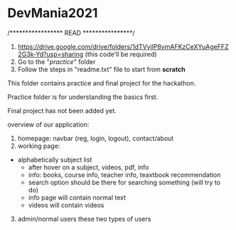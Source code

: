 # DevMania2021
/***************** READ ****************/
1. https://drive.google.com/drive/folders/1dTVyjlP8vmAFKzCeXYuAgeFFZ2G3k-Yd?usp=sharing (this code'll be required)
2. Go to the "_practice_" folder
3. Follow the steps in "readme.txt" file to start from **scratch** 



This folder contains practice and final project for the hackathon.

Practice folder is for understanding the basics first.

Final project has not been added yet.

overview of our application:
1. homepage: navbar (reg, login, logout), contact/about
2. working page: 
  - alphabetically subject list 
    - after hover on a subject, videos, pdf, info
    - info: books, course info, teacher info, teaxtbook recommendation
    - search option should be there for searching something (will try to do)
    - info page will contain normal text
    - videos will contain videos
3. admin/normal users these two types of users
